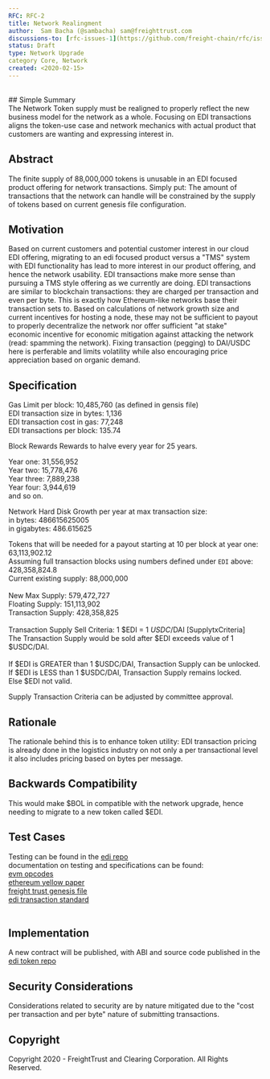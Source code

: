 ```yaml
---
RFC: RFC-2
title: Network Realingment
author:  Sam Bacha (@sambacha) sam@freighttrust.com
discussions-to: [rfc-issues-1](https://github.com/freight-chain/rfc/issues/1)
status: Draft
type: Network Upgrade
category Core, Network
created: <2020-02-15>
---
```

<br>
## Simple Summary<br>
<!--"If you can't explain it simply, you don't understand it well enough." Provide a simplified and layman-accessible explanation of the RFC.-->
The Network Token supply must be realigned to properly reflect the new business model for the network as a whole. Focusing on EDI transactions aligns the token-use case and network mechanics with actual product that customers are wanting and expressing interest in.<br>

## Abstract<br>
The finite supply of 88,000,000 tokens is unusable in an EDI focused product offering for network transactions. Simply put: The amount of transactions that the network can handle will be constrained by the supply of tokens based on current genesis file configuration. 
<br>
## Motivation
Based on current customers and potential customer interest in our cloud EDI offering, migrating to an edi focused product versus a "TMS" system with EDI functionality has lead to more interest in our product offering, and hence the network usability. EDI transactions make more sense than pursuing a TMS style offering as we currently are doing. EDI transactions are similar to blockchain transactions: they are charged per transaction and even per byte. This is exactly how Ethereum-like networks base their transaction sets to. Based on calculations of network growth size and current incentives for hosting a node, these may not be sufficient to payout to properly decentralize the network nor offer sufficient "at stake" economic incentive for economic mitigation against attacking the network (read: spamming the network). Fixing transaction (pegging) to DAI/USDC here is perferable and limits volatility while also encouraging price appreciation based on organic demand. <br>

## Specification<br>
Gas Limit per block: 10,485,760 (as defined in gensis file)<br>
EDI transaction size in bytes: 1,136<br>
EDI transaction cost in gas: 77,248<br>
EDI transactions per block: 135.74 <br>

Block Rewards
Rewards to halve every year for 25 years.

Year one: 31,556,952<br>
Year two: 15,778,476<br>
Year three: 7,889,238<br>
Year four: 3,944,619<br>
and so on.<br>

Network Hard Disk Growth per year at max transaction size:<br>
in bytes: 486615625005<br>
in gigabytes: 486.615625<br>

Tokens that will be needed for a payout starting at 10 per block at year one: 63,113,902.12<br>
Assuming full transaction blocks using numbers defined under `EDI` above: 428,358,824.8<br>
Current existing supply: 88,000,000<br>
<br>
New Max Supply: 579,472,727<br>
Floating Supply: 151,113,902<br>
Transaction Supply: 428,358,825<br>
<br>
Transaction Supply Sell Criteria: 1 $EDI = 1 $USDC/$DAI [SupplytxCriteria]<br>
The Transaction Supply would be sold after $EDI exceeds value of 1 $USDC/DAI.<br>
<br>
If $EDI is GREATER than 1 $USDC/DAI, Transaction Supply can be unlocked.<br>
If $EDI is LESS than 1 $USDC/DAI, Transaction Supply remains locked.<br>
Else $EDI not valid.<br>

Supply Transaction Criteria can be adjusted by committee approval. 

## Rationale
The rationale behind this is to enhance token utility: EDI transaction pricing is already done in the logistics industry on not only a per transactional level it also includes pricing based on bytes per message. 
<br>
## Backwards Compatibility
<!--All RFCs that introduce backwards incompatibilities must include a section describing these incompatibilities and their severity. The RFC must explain how the author proposes to deal with these incompatibilities. RFC submissions without a sufficient backwards compatibility treatise may be rejected outright.-->
This would make $BOL in compatible with the network upgrade, hence needing to migrate to a new token called $EDI. 
<br>
## Test Cases
<!--Test cases for an implementation are mandatory for RFCs that are affecting consensus changes. Other RFCs can choose to include links to test cases if applicable.-->
Testing can be found in the [edi repo](https://github.com/freight-chain/edi/testing)<br>
documentation on testing and specifications can be found:<br>
[evm opcodes](https://github.com/nsward/evm-opcodes)<br>
[ethereum yellow paper](http://gavwood.com/paper.pdf)<br>
[freight trust genesis file](https://github.com/freight-chain/node/blob/master/genesis.json)<br>
[edi transaction standard](https://gist.github.com/sambacha/3bccb5af0dc834254df0935ba9cedb9c)<br>
<br>
## Implementation<br>
A new contract will be published, with ABI and source code published in the [edi token repo](https://github.com/freight-chain/network-token)
<br>
## Security Considerations<br>
Considerations related to security are by nature mitigated due to the "cost per transaction and per byte" nature of submitting transactions. 
<br>
## Copyright<br>
Copyright 2020 - FreightTrust and Clearing Corporation. All Rights Reserved. 

